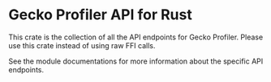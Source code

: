 # Gecko Profiler API for Rust

This crate is the collection of all the API endpoints for Gecko Profiler. Please use this crate instead of using raw FFI calls.

See the module documentations for more information about the specific API endpoints.
